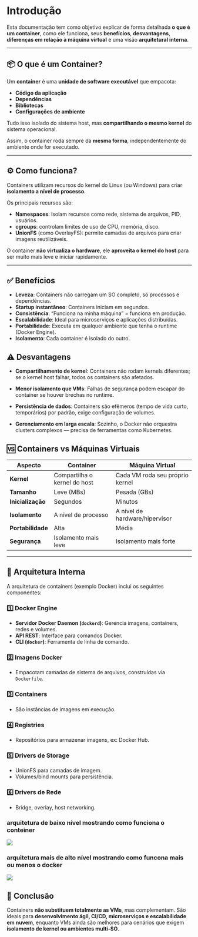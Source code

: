# Introdução

Esta documentação tem como objetivo explicar de forma detalhada **o que é um container**, como ele funciona, seus **benefícios**, **desvantagens**, **diferenças em relação à máquina virtual** e uma visão **arquitetural interna**.

---

## 📦 O que é um Container?

Um **container** é uma **unidade de software executável** que empacota:
- **Código da aplicação**
- **Dependências**
- **Bibliotecas**
- **Configurações de ambiente**

Tudo isso isolado do sistema host, mas **compartilhando o mesmo kernel** do sistema operacional.  

Assim, o container roda sempre da **mesma forma**, independentemente do ambiente onde for executado.

---

## ⚙️ Como funciona?

Containers utilizam recursos do kernel do Linux (ou Windows) para criar **isolamento a nível de processo**.

Os principais recursos são:
- **Namespaces**: isolam recursos como rede, sistema de arquivos, PID, usuários.
- **cgroups**: controlam limites de uso de CPU, memória, disco.
- **UnionFS** (como OverlayFS): permite camadas de arquivos para criar imagens reutilizáveis.

O container **não virtualiza o hardware**, ele **aproveita o kernel do host** para ser muito mais leve e iniciar rapidamente.

---

## ✅ Benefícios

- **Leveza**: Containers não carregam um SO completo, só processos e dependências.
- **Startup instantâneo**: Containers iniciam em segundos.
- **Consistência**: “Funciona na minha máquina” = funciona em produção.
- **Escalabilidade**: Ideal para microserviços e aplicações distribuídas.
- **Portabilidade**: Executa em qualquer ambiente que tenha o runtime (Docker Engine).
- **Isolamento**: Cada container é isolado do outro.


## ⚠️ Desvantagens

- **Compartilhamento de kernel**: Containers não rodam kernels diferentes; se o kernel host falhar, todos os containers são afetados.

- **Menor isolamento que VMs**: Falhas de segurança podem escapar do container se houver brechas no runtime.

- **Persistência de dados**: Containers são efêmeros (tempo de vida curto, temporários) por padrão, exige configuração de volumes.

- **Gerenciamento em larga escala**: Sozinho, o Docker não orquestra clusters complexos — precisa de ferramentas como Kubernetes.

## 🆚 Containers vs Máquinas Virtuais

| Aspecto | Container | Máquina Virtual |
|----------------|----------------|----------------|
| **Kernel** | Compartilha o kernel do host | Cada VM roda seu próprio kernel |
| **Tamanho** | Leve (MBs) | Pesada (GBs) |
| **Inicialização** | Segundos | Minutos |
| **Isolamento** | A nível de processo | A nível de hardware/hipervisor |
| **Portabilidade** | Alta | Média |
| **Segurança** | Isolamento mais leve | Isolamento mais forte |

---

## 🧬 Arquitetura Interna

A arquitetura de containers (exemplo Docker) inclui os seguintes componentes:

### 1️⃣ **Docker Engine**  

- **Servidor Docker Daemon (`dockerd`)**: Gerencia imagens, containers, redes e volumes.
- **API REST**: Interface para comandos Docker.
- **CLI (`docker`)**: Ferramenta de linha de comando.

### 2️⃣ **Imagens Docker**  

- Empacotam camadas de sistema de arquivos, construídas via `Dockerfile`.

### 3️⃣ **Containers**  

- São instâncias de imagens em execução.

### 4️⃣ **Registries**  

- Repositórios para armazenar imagens, ex: Docker Hub.

### 5️⃣ **Drivers de Storage**  

- UnionFS para camadas de imagem.
- Volumes/bind mounts para persistência.

### 6️⃣ **Drivers de Rede**  
- Bridge, overlay, host networking.

### arquitetura de baixo nível mostrando como funciona o conteiner

<img src = "https://imgs.search.brave.com/L5sN3Lmt0fSvThsphuC965KcRbAds24JdLIY2A_N2Q8/rs:fit:0:180:1:0/g:ce/aHR0cHM6Ly9saDUu/Z29vZ2xldXNlcmNv/bnRlbnQuY29tL0da/TjAwT1RUY0llZjk5/bTJlU2pSMVpJd2tv/TVgxVk5FdE85V0k1/VmJoZnJ5X2xHRmVa/VEdzcm9RakNiUlgz/QmZfSWx1cW50a3BD/dFpmMy1YX0Vwb2RW/amtUM1ZQUWFlS1dt/NzJyZ1BzT181Z01S/Y2Q2UGZfY2twekpo/NFU1SU9QbEFhUWJa/OW09czA" />

### arquitetura mais de alto nível mostrando como funcona mais ou menos o docker

<img src = "https://imgs.search.brave.com/HxziJ6p1VpZO-VT_qgE0v8fxQLggdMf9vnWoYT8cHVY/rs:fit:500:0:1:0/g:ce/aHR0cHM6Ly9tZWRp/YS5nZWVrc2Zvcmdl/ZWtzLm9yZy93cC1j/b250ZW50L3VwbG9h/ZHMvMjAyMjEyMDUx/MTUxMTgvQXJjaGl0/ZWN0dXJlLW9mLURv/Y2tlci5wbmc"/>

## 🚀 Conclusão

Containers **não substituem totalmente as VMs**, mas complementam. São ideais para **desenvolvimento ágil, CI/CD, microserviços e escalabilidade em nuvem**, enquanto VMs ainda são melhores para cenários que exigem **isolamento de kernel ou ambientes multi-SO**.